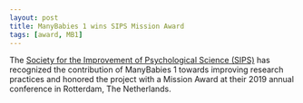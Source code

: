 ```yaml
---
layout: post
title: ManyBabies 1 wins SIPS Mission Award
tags: [award, MB1]
---
```



The [Society for the Improvement of Psychological Science (SIPS)](https://improvingpsych.org) has recognized the contribution of ManyBabies 1 towards improving research practices and honored the project with a Mission Award at their 2019 annual conference in Rotterdam, The Netherlands.

